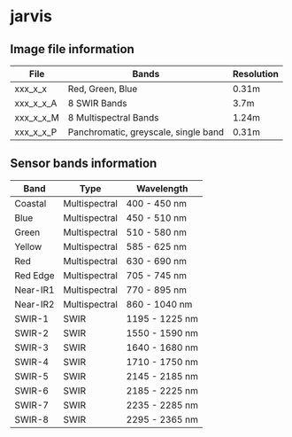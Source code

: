 # jarvis

## Image file information

| File | Bands | Resolution |
| --- | --- | --- |
| xxx_x_x | Red, Green, Blue | 0.31m |
| xxx_x_x_A | 8 SWIR Bands | 3.7m | 
| xxx_x_x_M | 8 Multispectral Bands | 1.24m |
| xxx_x_x_P | Panchromatic, greyscale, single band | 0.31m |

## Sensor bands information

| Band | Type | Wavelength |
| --- | --- | --- |
| Coastal | Multispectral | 400 - 450 nm |
| Blue | Multispectral | 450 - 510 nm |
| Green | Multispectral | 510 - 580 nm |
| Yellow | Multispectral | 585 - 625 nm |
| Red | Multispectral | 630 - 690 nm |
| Red Edge | Multispectral | 705 - 745 nm |
| Near-IR1 | Multispectral | 770 - 895 nm |
| Near-IR2 | Multispectral | 860 - 1040 nm |
| SWIR-1 | SWIR | 1195 - 1225 nm |
| SWIR-2 | SWIR | 1550 - 1590 nm |
| SWIR-3 | SWIR | 1640 - 1680 nm |
| SWIR-4 | SWIR | 1710 - 1750 nm |
| SWIR-5 | SWIR | 2145 - 2185 nm |
| SWIR-6 | SWIR | 2185 - 2225 nm |
| SWIR-7 | SWIR | 2235 - 2285 nm |
| SWIR-8 | SWIR | 2295 - 2365 nm |

